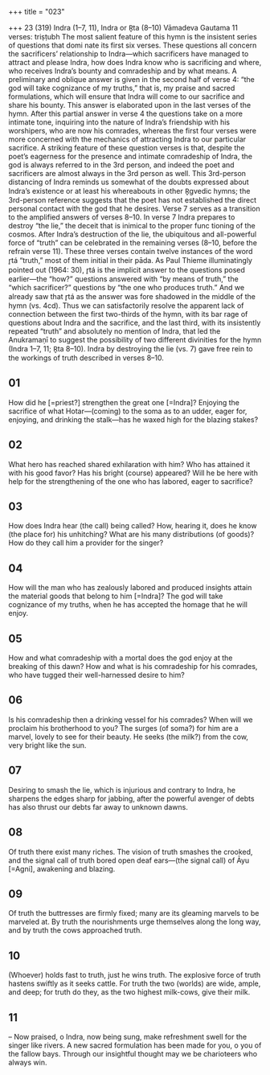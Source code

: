 +++
title = "023"

+++
23 (319)
Indra (1–7, 11), Indra or R̥ta (8–10)
Vāmadeva Gautama
11 verses: triṣṭubh
The most salient feature of this hymn is the insistent series of questions that domi nate its first six verses. These questions all concern the sacrificers’ relationship to  Indra—which sacrificers have managed to attract and please Indra, how does Indra  know who is sacrificing and where, who receives Indra’s bounty and comradeship  and by what means. A preliminary and oblique answer is given in the second half  of verse 4: “the god will take cognizance of my truths,” that is, my praise and sacred  formulations, which will ensure that Indra will come to our sacrifice and share his  bounty. This answer is elaborated upon in the last verses of the hymn. After this  partial answer in verse 4 the questions take on a more intimate tone, inquiring into  the nature of Indra’s friendship with his worshipers, who are now his comrades,  whereas the first four verses were more concerned with the mechanics of attracting  Indra to our particular sacrifice. A striking feature of these question verses is that,  despite the poet’s eagerness for the presence and intimate comradeship of Indra,  the god is always referred to in the 3rd person, and indeed the poet and sacrificers  are almost always in the 3rd person as well. This 3rd-person distancing of Indra  reminds us somewhat of the doubts expressed about Indra’s existence or at least his whereabouts in other R̥gvedic hymns; the 3rd-person reference suggests that the  poet has not established the direct personal contact with the god that he desires. Verse 7 serves as a transition to the amplified answers of verses 8–10. In verse  7 Indra prepares to destroy “the lie,” the deceit that is inimical to the proper func tioning of the cosmos. After Indra’s destruction of the lie, the ubiquitous and  all-powerful force of “truth” can be celebrated in the remaining verses (8–10, before  the refrain verse 11). These three verses contain twelve instances of the word r̥tá “truth,” most of them initial in their pāda. As Paul Thieme illuminatingly pointed  out (1964: 30), r̥tá is the implicit answer to the questions posed earlier—the “how?”  questions answered with “by means of truth,” the “which sacrificer?” questions by  “the one who produces truth.” And we already saw that r̥tá as the answer was fore shadowed in the middle of the hymn (vs. 4cd). Thus we can satisfactorily resolve the  apparent lack of connection between the first two-thirds of the hymn, with its bar rage of questions about Indra and the sacrifice, and the last third, with its insistently  repeated “truth” and absolutely no mention of Indra, that led the Anukramaṇī to  suggest the possibility of two different divinities for the hymn (Indra 1–7, 11; R̥ta  8–10). Indra by destroying the lie (vs. 7) gave free rein to the workings of truth  described in verses 8–10.
## 01
How did he [=priest?] strengthen the great one [=Indra]? Enjoying the  sacrifice of what Hotar—(coming) to the soma as to an udder,
eager for, enjoying, and drinking the stalk—has he waxed high for the  blazing stakes?
## 02
What hero has reached shared exhilaration with him? Who has attained  it with his good favor?
Has his bright (course) appeared? Will he be here with help for the
strengthening of the one who has labored, eager to sacrifice?
## 03
How does Indra hear (the call) being called? How, hearing it, does he  know (the place for) his unhitching?
What are his many distributions (of goods)? How do they call him a  provider for the singer?
## 04
How will the man who has zealously labored and produced insights  attain the material goods that belong to him [=Indra]?
The god will take cognizance of my truths, when he has accepted the  homage that he will enjoy.
## 05
How and what comradeship with a mortal does the god enjoy at the  breaking of this dawn?
How and what is his comradeship for his comrades, who have tugged  their well-harnessed desire to him?
## 06
Is his comradeship then a drinking vessel for his comrades? When will we  proclaim his brotherhood to you?
The surges (of soma?) for him are a marvel, lovely to see for their beauty.  He seeks (the milk?) from the cow, very bright like the sun.

## 07
Desiring to smash the lie, which is injurious and contrary to Indra, he  sharpens the edges sharp for jabbing,
after the powerful avenger of debts has also thrust our debts far away  to unknown dawns.
## 08
Of truth there exist many riches. The vision of truth smashes the  crooked,
and the signal call of truth bored open deaf ears—(the signal call) of  Āyu [=Agni], awakening and blazing.
## 09
Of truth the buttresses are firmly fixed; many are its gleaming marvels  to be marveled at.
By truth the nourishments urge themselves along the long way, and by  truth the cows approached truth.
## 10
(Whoever) holds fast to truth, just he wins truth. The explosive force of  truth hastens swiftly as it seeks cattle.
For truth the two (worlds) are wide, ample, and deep; for truth do they,  as the two highest milk-cows, give their milk.
## 11
– Now praised, o Indra, now being sung, make refreshment swell for the  singer like rivers.
A new sacred formulation has been made for you, o you of the fallow  bays. Through our insightful thought may we be charioteers who
always win.